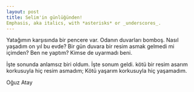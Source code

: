 ```yaml
---
layout: post
title: Selim'in günlüğünden!
Emphasis, aka italics, with *asterisks* or _underscores_.
---
```


Yatağımın karşısında bir pencere var. Odanın duvarları bomboş. Nasıl yaşadım on yıl bu evde? Bir gün duvara bir resim asmak gelmedi mi içimden? Ben ne yaptım? Kimse de uyarmadı beni. 

İşte sonunda anlamsız biri oldum. İşte sonum geldi. kötü bir resim asarım korkusuyla hiç resim asmadım;
Kötü yaşarım korkusuyla hiç yaşamadım.

Oğuz Atay


